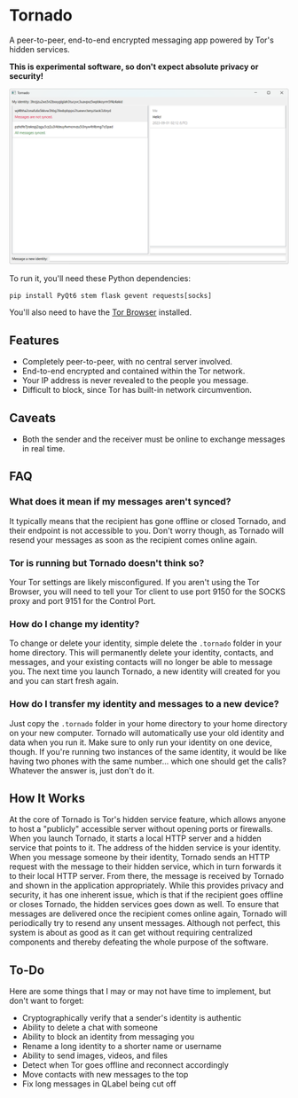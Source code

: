 # Tornado
A peer-to-peer, end-to-end encrypted messaging app powered by Tor's hidden services.

**This is experimental software, so don't expect absolute privacy or security!**

<img src="screenshot.png" width="600">

To run it, you'll need these Python dependencies:
```
pip install PyQt6 stem flask gevent requests[socks]
```
You'll also need to have the [Tor Browser](https://www.torproject.org/download/) installed.

## Features
<ul>
	<li>Completely peer-to-peer, with no central server involved.</li>
	<li>End-to-end encrypted and contained within the Tor network.</li>
	<li>Your IP address is never revealed to the people you message.</li>
	<li>Difficult to block, since Tor has built-in network circumvention.</li>
</ul>

## Caveats
<ul>
	<li>Both the sender and the receiver must be online to exchange messages in real time.</li>
</ul>

## FAQ
### What does it mean if my messages aren't synced?
It typically means that the recipient has gone offline or closed Tornado, and their endpoint is not accessible to you. Don't worry though, as Tornado will resend your messages as soon as the recipient comes online again.

### Tor is running but Tornado doesn't think so?
Your Tor settings are likely misconfigured. If you aren't using the Tor Browser, you will need to tell your Tor client to use port 9150 for the SOCKS proxy and port 9151 for the Control Port.

### How do I change my identity?
To change or delete your identity, simple delete the `.tornado` folder in your home directory. This will permanently delete your identity, contacts, and messages, and your existing contacts will no longer be able to message you. The next time you launch Tornado, a new identity will created for you and you can start fresh again.

### How do I transfer my identity and messages to a new device?
Just copy the `.tornado` folder in your home directory to your home directory on your new computer. Tornado will automatically use your old identity and data when you run it. Make sure to only run your identity on one device, though. If you're running two instances of the same identity, it would be like having two phones with the same number... which one should get the calls? Whatever the answer is, just don't do it.

## How It Works
At the core of Tornado is Tor's hidden service feature, which allows anyone to host a "publicly" accessible server without opening ports or firewalls. When you launch Tornado, it starts a local HTTP server and a hidden service that points to it. The address of the hidden service is your identity. When you message someone by their identity, Tornado sends an HTTP request with the message to their hidden service, which in turn forwards it to their local HTTP server. From there, the message is received by Tornado and shown in the application appropriately. While this provides privacy and security, it has one inherent issue, which is that if the recipient goes offline or closes Tornado, the hidden services goes down as well. To ensure that messages are delivered once the recipient comes online again, Tornado will periodically try to resend any unsent messages. Although not perfect, this system is about as good as it can get without requiring centralized components and thereby defeating the whole purpose of the software.

## To-Do
Here are some things that I may or may not have time to implement, but don't want to forget:
<ul>
	<li>Cryptographically verify that a sender's identity is authentic</li>
	<li>Ability to delete a chat with someone</li>
	<li>Ability to block an identity from messaging you</li>
	<li>Rename a long identity to a shorter name or username</li>
	<li>Ability to send images, videos, and files</li>
	<li>Detect when Tor goes offline and reconnect accordingly</li>
	<li>Move contacts with new messages to the top</li>
	<li>Fix long messages in QLabel being cut off</li>
</ul>
